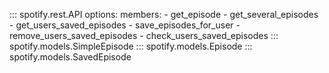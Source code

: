 ::: spotify.rest.API
    options:
      members:
        - get_episode
        - get_several_episodes
        - get_users_saved_episodes
        - save_episodes_for_user
        - remove_users_saved_episodes
        - check_users_saved_episodes
::: spotify.models.SimpleEpisode
::: spotify.models.Episode
::: spotify.models.SavedEpisode